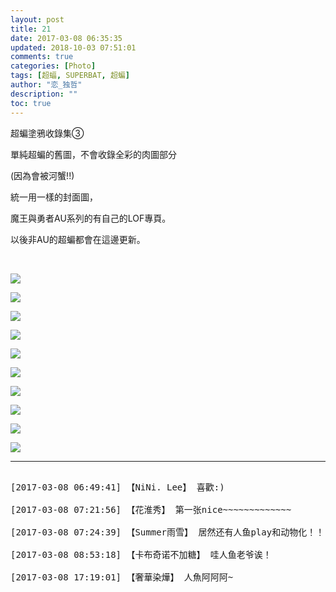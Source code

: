 ```yaml
---
layout: post
title: 21
date: 2017-03-08 06:35:35
updated: 2018-10-03 07:51:01
comments: true
categories: [Photo]
tags: [超蝠, SUPERBAT, 超蝙]
author: "恋_独哲"
description: ""
toc: true
---
```


<p>超蝙塗鴉收錄集③</p> 
<p>單純超蝙的舊圖，不會收錄全彩的肉圖部分</p> 
<p>(因為會被河蟹!!)</p> 
<p>統一用一樣的封面圖，</p> 
<p>魔王與勇者AU系列的有自己的LOF專頁。</p> 
<p>以後非AU的超蝙都會在這邊更新。</p> 
<p><br /></p>

![](https://raw.githubusercontent.com/alicewish/maple50821/master/img_YW5MWVN1NEpoZFYraDBTM0RBYUFuNzczUWxzcnRIOVgvNjMrYkRPOTdJbFpXNVpLVUFUOE9RPT0.jpg)

![](https://raw.githubusercontent.com/alicewish/maple50821/master/img_YW5MWVN1NEpoZFYraDBTM0RBYUFuLzd0RXRNcXowaytlaHJZdnEvb3BJS1ZBU0F4bVNNUGtnPT0.jpg)

![](https://raw.githubusercontent.com/alicewish/maple50821/master/img_YW5MWVN1NEpoZFYraDBTM0RBYUFuNjlNb21GZk4wYzZGUG0vYjJjNHN3TUo0Y25veERKd213PT0.jpg)

![](https://raw.githubusercontent.com/alicewish/maple50821/master/img_YW5MWVN1NEpoZFYraDBTM0RBYUFuOW1xY0NSMnp6M0llRjlkdGtta2c3NU5RVXFzeXBPb1J3PT0.jpg)

![](https://raw.githubusercontent.com/alicewish/maple50821/master/img_YW5MWVN1NEpoZFYraDBTM0RBYUFuL05NYVRRZnVBbmFIWlRxZXRDVEQ2YjN0S0FvOVNYaVl3PT0.jpg)

![](https://raw.githubusercontent.com/alicewish/maple50821/master/img_YW5MWVN1NEpoZFYraDBTM0RBYUFuN0tmdVpKcm1vZU45MDFRUk1FSW50NTlZc1k1U2NKdm13PT0.jpg)

![](https://raw.githubusercontent.com/alicewish/maple50821/master/img_YW5MWVN1NEpoZFYraDBTM0RBYUFuNUltNnA3QjQ4Z2hyVkFwME00VTJJTFJvbEUxUG92c1d3PT0.jpg)

![](https://raw.githubusercontent.com/alicewish/maple50821/master/img_YW5MWVN1NEpoZFYraDBTM0RBYUFuK2JIbUk5L3RhTkFPUWlPR0NJNHlrZmxqV01ReXE4OWNBPT0.jpg)

![](https://raw.githubusercontent.com/alicewish/maple50821/master/img_YW5MWVN1NEpoZFYraDBTM0RBYUFuK0gvbHorSDhiNWViQmFHVmpVWk1iSjNLVVVjOXpERGp3PT0.jpg)

![](https://raw.githubusercontent.com/alicewish/maple50821/master/img_YW5MWVN1NEpoZFYraDBTM0RBYUFuNGd0OXlGVW9xVnE3WTZ4eUt2TERGdVBsWllqaytmVFh3PT0.jpg)

---

<pre>

[2017-03-08 06:49:41] 【NiNi. Lee】 喜歡:)

[2017-03-08 07:21:56] 【花淮秀】 第一张nice~~~~~~~~~~~~~

[2017-03-08 07:24:39] 【Summer雨雪】 居然还有人鱼play和动物化！！

[2017-03-08 08:53:18] 【卡布奇诺不加糖】 哇人鱼老爷诶！

[2017-03-08 17:19:01] 【奢華染燁】 人魚阿阿阿~

</pre>